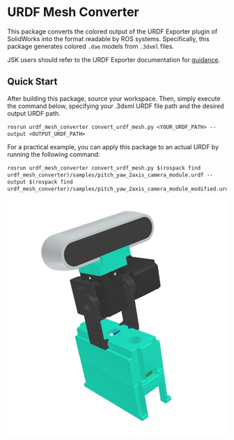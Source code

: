 # URDF Mesh Converter

This package converts the colored output of the URDF Exporter plugin of SolidWorks into the format readable by ROS systems.
Specifically, this package generates colored `.dae` models from `.3dxml` files.

JSK users should refer to the URDF Exporter documentation for [guidance](https://docs.google.com/presentation/d/1c2fdw6f_ny4jizH5VS3M7yLNd60M3rzsZs-ACR1ghNI).


## Quick Start
After building this package, source your workspace. Then, simply execute the command below, specifying your .3dxml URDF file path and the desired output URDF path.

```
rosrun urdf_mesh_converter convert_urdf_mesh.py <YOUR_URDF_PATH> --output <OUTPUT_URDF_PATH>
```

For a practical example, you can apply this package to an actual URDF by running the following command:

```
rosrun urdf_mesh_converter convert_urdf_mesh.py $(rospack find urdf_mesh_converter)/samples/pitch_yaw_2axis_camera_module.urdf --output $(rospack find urdf_mesh_converter)/samples/pitch_yaw_2axis_camera_module_modified.urdf
```

![](./doc/samples_pitch_yaw_2axis_camera_module.jpg "Sample Converted URDF")
